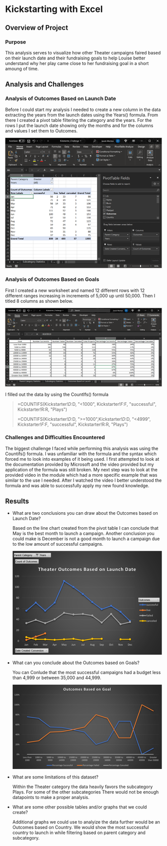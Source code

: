 # Kickstarting with Excel

## Overview of Project

### Purpose
  This analysis serves to visualize how other Theater campaigns faired based on their launch date and their fundraising goals to help Louise better understand why her play came close to her fundraising goal in a short amoung of time.

## Analysis and Challenges

### Analysis of Outcomes Based on Launch Date
  
  Before I could start my analysis I needed to create a new column in the data extracting the years from the launch dates using the Years() formula. From there I created a pivot table filtering the category and the years. For the rows I put the launch date showing only the months and for the columns and values I set them to Outcomes.
  
  <img src="https://github.com/AbsoluteMorty/Kickstarter-Analysis/blob/main/Resources/Pivot%20table.png" width="600">
  

### Analysis of Outcomes Based on Goals

First I created a new worksheet and named 12 different rows with 12 different ranges increasing in increments of 5,000 up until 50,000. Then I titled 8 columns as shown below.

<img src ="https://github.com/AbsoluteMorty/Kickstarter-Analysis/blob/main/Resources/Goals%20Chart.png" width="600">

I filled out the data by using the CountIfs() formula 
> =COUNTIFS(Kickstarter!$D:$D, "<1000", Kickstarter!$F:$F, "successful", Kickstarter!R:R, "Plays")
> 
> =COUNTIFS(Kickstarter!$D:$D, ">=1000",Kickstarter!$D:$D, "<4999", Kickstarter!$F:$F, "successful", Kickstarter!R:R, "Plays")

### Challenges and Difficulties Encountered

The biggest challenge I faced while performing this analysis was using the Countifs() formula. I was unfamiliar with the formula and the syntax which forced me to look into examples of it being used. I first attempted to look at the documentation provided by Microsoft and the video provided but my application of the formula was still broken.
My next step was to look at the provided video in the module which had a more specific example that was similar to the use I needed. After I watched the video I better understood the formula and was able to successfully apply my new found knowledge.

## Results

- What are two conclusions you can draw about the Outcomes based on Launch Date?
   
   Based on the line chart created from the pivot table I can conclude that May is the best month to launch a campaign. Another conclusion you could make is December is not a good    month to launch a campaign due to the low amount of successful campaigns.

    <img src = "https://github.com/AbsoluteMorty/Kickstarter-Analysis/blob/main/Resources/Outcomes%20based%20on%20launch%20date.png" width="600">

- What can you conclude about the Outcomes based on Goals?
    
    You can Conlude that the most successful campaigns had a budget less than 4,999 or between 35,000 and 44,999.
    
    <img src = "https://github.com/AbsoluteMorty/Kickstarter-Analysis/blob/main/Resources/Outcomes_vs_Goals.png" width="600">

- What are some limitations of this dataset?

  Within the Theater category the data heavily favors the subcategory Plays. For some of the other subcategories There would not be enough datapoints to make a proper analysis.

- What are some other possible tables and/or graphs that we could create?
 
  Additional graphs we could use to analyize the data further would be an Outcomes based on Country. We would show the most successful country to launch in while filtering based     on parent category and subcategory.
